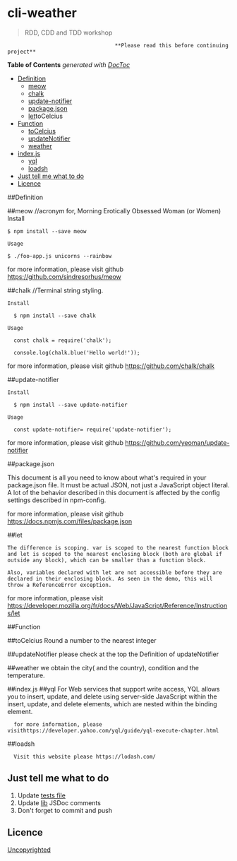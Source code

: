 # cli-weather
> RDD, CDD and TDD workshop

                                      **Please read this before continuing project**

**Table of Contents**  *generated with [DocToc](https://github.com/thlorenz/doctoc)*

- [Definition](#Definition)
  - [meow](#meow)
  - [chalk](#chalk)
  - [update-notifier](#update-notifier)
  - [package.json](#package.json)
  - [let](#let)toCelcius
- [Function](#Function)
  - [toCelcius](#toCelcius)
  - [updateNotifier](#updateNotifier)
  - [weather](#weather)
- [index.js](#index.js)
  - [yql](#yql)
  - [loadsh](#loadsh)
- [Just tell me what to do](#just-tell-me-what-to-do)
- [Licence](#licence)



##Definition


##meow //acronym for, Morning Erotically Obsessed Woman (or Women)
    Install

    $ npm install --save meow

    Usage

    $ ./foo-app.js unicorns --rainbow


for more information, please visit github https://github.com/sindresorhus/meow



##chalk //Terminal string styling.

    Install

      $ npm install --save chalk

    Usage

      const chalk = require('chalk');

      console.log(chalk.blue('Hello world!'));

for more information, please visit github https://github.com/chalk/chalk

##update-notifier

    Install

      $ npm install --save update-notifier

    Usage

      const update-notifier= require('update-notifier');

for more information, please visit github https://github.com/yeoman/update-notifier



##package.json

This document is all you need to know about what's required in your package.json file.
It must be actual JSON, not just a JavaScript object literal.
A lot of the behavior described in this document is affected by the config settings described in npm-config.


for more information, please visit github https://docs.npmjs.com/files/package.json


##let

    The difference is scoping. var is scoped to the nearest function block and let is scoped to the nearest enclosing block (both are global if outside any block), which can be smaller than a function block.

    Also, variables declared with let are not accessible before they are declared in their enclosing block. As seen in the demo, this will throw a ReferenceError exception.


for more information, please visit https://developer.mozilla.org/fr/docs/Web/JavaScript/Reference/Instructions/let


##Function

##toCelcius
      Round a number to the nearest integer

##updateNotifier
please check at the top the Definition of updateNotifier

##weather
we obtain the city( and the country), condition and the temperature.
<!-- END doctoc generated TOC please keep comment here to allow auto update -->


##index.js
##yql
      For Web services that support write access, YQL allows you to insert, update, and delete using server-side JavaScript within the insert, update, and delete elements, which are nested within the binding element.

      for more information, please visithttps://developer.yahoo.com/yql/guide/yql-execute-chapter.html

##loadsh

      Visit this website please https://lodash.com/


## Just tell me what to do


1. Update [tests file](./test)
1. Update [lib](./lib) JSDoc comments
1. Don't forget to commit and push

## Licence

[Uncopyrighted](http://zenhabits.net/uncopyright/)

